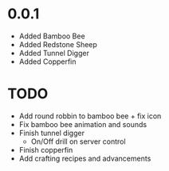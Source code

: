 # 0.0.1

* Added Bamboo Bee
* Added Redstone Sheep
* Added Tunnel Digger
* Added Copperfin

# TODO

* Add round robbin to bamboo bee + fix icon
* Fix bamboo bee animation and sounds
* Finish tunnel digger
    * On/Off drill on server control
* Finish copperfin
* Add crafting recipes and advancements